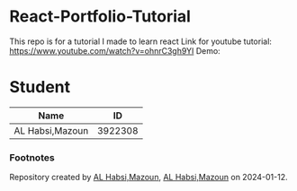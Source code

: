 # React-Portfolio-Tutorial
This repo is for a tutorial I made to learn react 
Link for youtube tutorial: https://www.youtube.com/watch?v=ohnrC3gh9YI
Demo: 

# Student

Name | ID 
-----|---- 
AL Habsi,Mazoun | 3922308

### Footnotes

Repository created by [AL Habsi,Mazoun](https://github.com/testmars23),  [AL Habsi,Mazoun](https://git.fhict.nl/I437904) on 2024-01-12.
